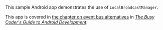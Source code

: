 This sample Android app demonstrates
the use of `LocalBroadcastManager`.

This app is covered in 
[the chapter on event bus alternatives](https://commonsware.com/Android/previews/event-bus-alternatives)
in [*The Busy Coder's Guide to Android Development*](https://commonsware.com/Android/).


